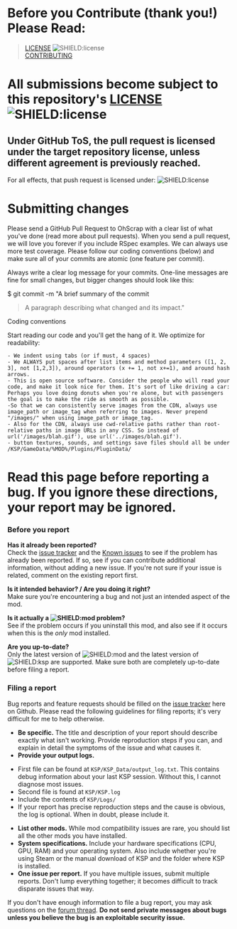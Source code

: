 [MOD:license]:      https://github.com/zer0Kerbal/OhScrap/blob/master/LICENSE
[MOD:contributing]: https://github.com/zer0Kerbal/OhScrap/blob/master/.github/CONTRIBUTING.md
[MOD:issues]:       https://github.com/zer0Kerbal/OhScrap/issues
[MOD:wiki]:         https://github.com/zer0Kerbal/OhScrap/
[MOD:known]:        https://github.com/zer0Kerbal/OhScrap/wiki/Known-Issues
[MOD:forum]:        https://forum.kerbalspaceprogram.com/index.php?/topic/178641-*
[SHIELD:mod]: https://img.shields.io/endpoint?url=https://raw.githubusercontent.com/zer0Kerbal/OhScrap/master/json/mod.json
[SHIELD:ksp]: https://img.shields.io/endpoint?url=https://raw.githubusercontent.com/zer0Kerbal/OhScrap/master/json/ksp.json
[SHIELD:license]: https://img.shields.io/endpoint?url=https://raw.githubusercontent.com/zer0Kerbal/OhScrap/master/json/license.json

# Before you Contribute (thank you!) Please Read:
> [LICENSE][MOD:license] ![SHIELD:license]  
> [CONTRIBUTING][MOD:contributing]

# All submissions become subject to this repository's [LICENSE][MOD:license] ![SHIELD:license] 
## Under GitHub ToS, the pull request is licensed under the target repository license, unless different agreement is previously reached.
For all effects, that push request is licensed under: ![SHIELD:license]

# Submitting changes
Please send a GitHub Pull Request to OhScrap with a clear list of what you've done (read more about pull requests). When you send a pull request, we will love you forever if you include RSpec examples. We can always use more test coverage. Please follow our coding conventions (below) and make sure all of your commits are atomic (one feature per commit).

Always write a clear log message for your commits. One-line messages are fine for small changes, but bigger changes should look like this:

$ git commit -m "A brief summary of the commit
> 
> A paragraph describing what changed and its impact."

Coding conventions

Start reading our code and you'll get the hang of it. We optimize for readability:

    - We indent using tabs (or if must, 4 spaces)
    - We ALWAYS put spaces after list items and method parameters ([1, 2, 3], not [1,2,3]), around operators (x += 1, not x+=1), and around hash arrows.
    - This is open source software. Consider the people who will read your code, and make it look nice for them. It's sort of like driving a car: Perhaps you love doing donuts when you're alone, but with passengers the goal is to make the ride as smooth as possible.
    -So that we can consistently serve images from the CDN, always use image_path or image_tag when referring to images. Never prepend "/images/" when using image_path or image_tag.
    - Also for the CDN, always use cwd-relative paths rather than root-relative paths in image URLs in any CSS. So instead of url('/images/blah.gif'), use url('../images/blah.gif').
    - button textures, sounds, and settings save files should all be under /KSP/GameData/%MOD%/Plugins/PluginData/ 

# Read this page before reporting a bug. If you ignore these directions, your report may be ignored.

### Before you report

**Has it already been reported?**  
Check the [issue tracker][MOD:issues] and the [Known issues][MOD:known] to see if the problem has already been reported. If so, see if you can contribute additional information, without adding a new issue. 
If you're not sure if your issue is related, comment on the existing report first.

**Is it intended behavior? / Are you doing it right?**  
Make sure you're encountering a bug and not just an intended aspect of the mod.

**Is it actually a ![SHIELD:mod] problem?**  
See if the problem occurs if you uninstall this mod, and also see if it occurs when this is the *only* mod installed. 

**Are you up-to-date?**  
Only the latest version of ![SHIELD:mod] and the latest version of ![SHIELD:ksp] are supported. Make sure both are completely up-to-date before filing a report.

### Filing a report

Bug reports and feature requests should be filled on the [issue tracker][MOD:issues] here on Github. Please read the following guidelines for filing reports; it's very difficult for me to help otherwise.

* **Be specific.** The title and description of your report should describe exactly what isn't working. Provide reproduction steps if you can, and explain in detail the symptoms of the issue and what causes it.
* **Provide your output logs.** 
- First file can be found at `KSP/KSP_Data/output_log.txt`. This contains debug information about your last KSP session. Without this, I cannot diagnose most issues. 
- Second file is found at `KSP/KSP.log`
- Include the contents of `KSP/Logs/` 
- If your report has precise reproduction steps and the cause is obvious, the log is optional. When in doubt, please include it.
* **List other mods.** While mod compatibility issues are rare, you should list all the other mods you have installed.
* **System specifications.** Include your hardware specifications (CPU, GPU, RAM) and your operating system. Also include whether you're using Steam or the manual download of KSP and the folder where KSP is installed.
* **One issue per report.** If you have multiple issues, submit multiple reports. Don't lump everything together; it becomes difficult to track disparate issues that way.

If you don't have enough information to file a bug report, you may ask questions on the [forum thread][MOD:forum]. **Do not send private messages about bugs unless you believe the bug is an exploitable security issue.**


